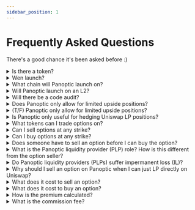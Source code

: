 ```yaml
---
sidebar_position: 1
---
```


# Frequently Asked Questions
There's a good chance it's been asked before :)

<details>
<summary>Is there a token?</summary>
No. Panoptic does not have a token at this time.  
</details>

<details>
<summary>Wen launch?</summary>
Testnet is scheduled for September 2023. Mainnet is scheduled for Q4 2023. See our <a href="https://blog.panoptic.xyz/panoptics-v1-roadmap-d7b72a8e2005">roadmap</a>.
</details>

<details>
<summary>What chain will Panoptic launch on?</summary>
Panoptic will launch on Ethereum mainnet.
</details>

<details>
<summary>Will Panoptic launch on an L2?</summary>
Yes, after Panoptic launches on Ethereum mainnet.
</details>

<details>
<summary>Will there be a code audit?</summary>
Yes. Panoptic <a href="https://blog.panoptic.xyz/abdk-completes-panoptics-first-audit-panoptic-announces-second-audit-with-openzeppelin-c7216cdbfd4f">was audited by ABDK</a> and is currently undergoing an audit with OpenZeppelin. There will also be an audit by Code4Arena in Q2-Q3 2023. See our <a href="https://blog.panoptic.xyz/panoptics-v1-roadmap-d7b72a8e2005">roadmap</a>.
</details>

<details>
<summary>Does Panoptic only allow for limited upside positions?</summary>
No. You can create limited upside, unlimited upside, limited downside, and unlimited downside positions by combining put and call options on Panoptic.
</details>

<details>
<summary>(T/F) Panoptic only allow for limited upside positions?</summary>
  <details>
  <summary>True</summary>
  Wrong! You can create limited upside, unlimited upside, limited downside, and unlimited downside positions by combining put and call options on Panoptic.
  </details>
 
  <details>
  <summary>False</summary>
  Correct! You can create limited upside, unlimited upside, limited downside, and unlimited downside positions by combining put and call options on Panoptic.
  </details>
</details>


<details>
<summary>Is Panoptic only useful for hedging Uniswap LP positions?</summary>
No. While Panoptic allows you to hedge against Uniswap LP positions by shorting them, it also allows you to create puts, calls, straddles, jade lizards, zebra spreads, and <a href="https://twitter.com/Panoptic_xyz/status/1628530117118169088?s=20">many other custom option payoffs</a>!
</details>

<details>
<summary>What tokens can I trade options on?</summary>
Any token pair on Uniswap V3. The Panoptic protocol enables permissionless options trading for longtail assets just as Uniswap allows for permissionless spot trading for longtail assets.
</details>

<details>
<summary>Can I sell options at any strike?</summary>
Yes.
</details>

<details>
<summary>Can I buy options at any strike?</summary>
Yes, as long as there is enough seller liquidity at that strike.
</details>

<details>
<summary>Does someone have to sell an option before I can buy the option?</summary>
Yes.
</details>

<details>
<summary>What is the Panoptic liquidity provider (PLP) role? How is this different from the option seller?</summary>
The Panoptic liquidity provider (PLP) provides fungible liquidity to the Panoptic pool and receives commission fees in return. This differs from the liquidity provider (LP) who deploys liquidity in a Uniswap V3 pool and receives swap fees in return. The option seller borrows liquidity from the PLP to deploy in a Uniswap V3 pool as an LP. This act of moving liquidity from the Panoptic pool to the Uniswap pool constitutes selling an option.   
<br/><br/>
Example A: Alice is a PLP for the ETH-USDC pool on Panoptic. She can deposit ETH, USDC, or both ETH & USDC into the pool. She receives a share of commission fees in return.  
<br/><br/>
Example B: Bob is an option seller for ETH-USDC options. After depositing some collateral to the ETH-USDC pool on Panoptic (making him a PLP), he borrows a larger amount of ETH & USDC. The Panoptic protocol deploys his borrowed ETH & USDC into the ETH-USDC pool on Uniswap (making him an LP). His LP position on Uniswap has the same payoffs as a short option (making him an option seller).
</details>

<details>
<summary>Do Panoptic liquidity providers (PLPs) suffer impermanent loss (IL)?</summary>
No, Panoptic liquidity providers (PLPs) do not suffer IL from Uniswap LP positions. PLPs earn commission fees, and take on protocol risk (e.g. if the Panoptic pool is underwater, then PLPs can lose capital).
</details>

<!-- <details>
<summary>Why does moving an LP position constitute trading an option?</summary>

</details> -->

<details>
<summary>Why should I sell an option on Panoptic when I can just LP directly on Uniswap?</summary>
Selling an option on Panoptic has the same before-fees payoff as LPing on Uniswap. However, selling an option on Panoptic earns a premium (paid by the option buyer) that is greater than or equal to the swap fees earned by an LP position.
</details>

<details>
<summary>What does it cost to sell an option?</summary>
Selling an option costs a commission fee and gas fee. The commission fee is 0.2% to 0.6% of the notional value of the option position, depending on the <a href="/docs/panoptic-protocol/commission#commission-rate-and-pool-utilization">pool utilization</a> at the time of sell. There is no commission fee to close the position.
</details>

<details>
<summary>What does it cost to buy an option?</summary>
Buying an option costs a commission fee, premium, and gas fee. The commission fee is 0.2% to 0.6% of the notional value of the option position, depending on the <a href="/docs/panoptic-protocol/commission#commission-rate-and-pool-utilization">pool utilization</a> at the time of purchase. The premium starts at 0, and accumulates while the underlying price remains in range. There is no commission fee to close the position.
</details>

<details>
<summary>How is the premium calculated?</summary>
The premium is equal to the amount of swap fees the borrowed LP position would have earned in the Uniswap pool, multiplied by a spread multiplier.  
</br></br>
Example: Alice sells an out-of-the-money (OTM) ETH-USDC put option, with strike = 1000 and width = ±10%. Bob buys the OTM put option from Alice for 0 upfront premium. If the ETH-USDC price moves between 909 and 1100, the option is “in range” and would have earned swap fees from the Uniswap pool. If the ETH-USDC price is above 1100 or below 909, the option is “out of range” and would not have earned any swap fees. Bob owes the total amount of accumulated swap fees to Alice as premium.
</details>

<details>
<summary>What is the commission fee?</summary>
This is the fee to mint an option. When an option seller or buyer opens their position, they pay a commission fee on the notional value of the position. The commission is paid to the PLPs. The commission fee percentage varies between 0.2% - 0.6% based on <a href="/docs/panoptic-protocol/commission#commission-rate-and-pool-utilization">pool utilization</a>.
</details>

<!-- 

20.	How are you different from InfinityPools?
21.	How are you different from GammaSwap?
22.	How are you different from Lyra?
23.	Why doesn’t Panoptic need oracles?
24.	Is my liquidity locked?
25.	How can I close my seller position?
26.	How can I get liquidated?
 -->
